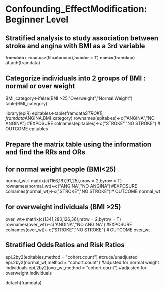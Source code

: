 # Confounding_EffectModification: Beginner Level
 
## Stratified analysis to study association between stroke and angina with BMI as a 3rd variable
framdata<-read.csv(file.choose(),header = T)
names(framdata)
attach(framdata)

## Categorize individuals into 2 groups of BMI : normal or over weight 
BMI_category<-ifelse(BMI >25,"Overweight","Normal Weight")
table(BMI_category)

library(epiR)
epitables<-table(framdata$STROKE,framdata$ANGINA,BMI_category)
rownames(epitables)<-c("ANGINA","NO ANGINA") #EXPOSURE
colnames(epitables)<-c("STROKE","NO STROKE")   # OUTCOME 
epitables 

## Prepare the matrix table using the information and find the RRs and ORs
## for normal weight people (BMI<25)
normal_wt<-matrix(c(1166,167,91,25),nrow = 2,byrow = T)
rownames(normal_wt)<-c("ANGINA","NO ANGINA") #EXPOSURE
colnames(normal_wt)<-c("STROKE","NO STROKE")  # OUTCOME 
normal_wt

## for overweight individuals (BMI >25)
over_wt<-matrix(c(1341,280,126,36),nrow = 2,byrow = T)
rownames(over_wt)<-c("ANGINA","NO ANGINA") #EXPOSURE
colnames(over_wt)<-c("STROKE","NO STROKE")   # OUTCOME 
over_wt

## Stratified Odds Ratios and Risk Ratios
epi.2by2(epitables,method = "cohort.count") #crude/unadjusted
epi.2by2(normal_wt,method = "cohort.count") #adjusted for normal weight individuals
epi.2by2(over_wt,method = "cohort.count") #adjusted for overweight individuals

detach(framdata)
